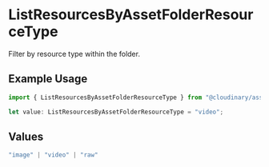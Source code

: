 # ListResourcesByAssetFolderResourceType

Filter by resource type within the folder.

## Example Usage

```typescript
import { ListResourcesByAssetFolderResourceType } from "@cloudinary/assets/models/operations";

let value: ListResourcesByAssetFolderResourceType = "video";
```

## Values

```typescript
"image" | "video" | "raw"
```